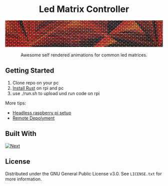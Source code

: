 <!-- PROJECT HEADER -->
<div align="center">
  <h1 align="center">Led Matrix Controller</h1>
  <a href="https://github.com/othneildrew/Best-README-Template">
    <img src="images/ledMatrix.jpg" alt="Led Matrix Banner">
  </a>

  <p align="center">
    Awesome self rendered animations for common led matrices.
  </p>
</div>

## Getting Started

1. Clone repo on your pc
2. [Install Rust][Rust-installation-guide] on rpi and pc
3. use ./run.sh to upload und run code on rpi

More tips:
- [Headless raspberry pi setup][Headless-rpi-setup]
- [Remote Depolyment][RPI cross compile]


## Built With
[![Next][Rust]][Rust-url]

## License
Distributed under the GNU General Public License v3.0. See `LICENSE.txt` for more information.


<!-- MARKDOWN LINKS & IMAGES
Banner: https://torange.biz/photofxnew/207/HD/polygonal-red-metal-texture-led-207754.jpg
-->
[Rust]: https://img.shields.io/badge/rust-000000?style=for-the-badge&logo=rust&logoColor=white
[Rust-url]: https://www.rust-lang.org/
[Headless-rpi-setup]: https://www.tomshardware.com/reviews/raspberry-pi-headless-setup-how-to,6028.html
[Rust-installation-guide]: https://www.rust-lang.org/tools/install
[RPI cross compile]: https://medium.com/swlh/compiling-rust-for-raspberry-pi-arm-922b55dbb050
